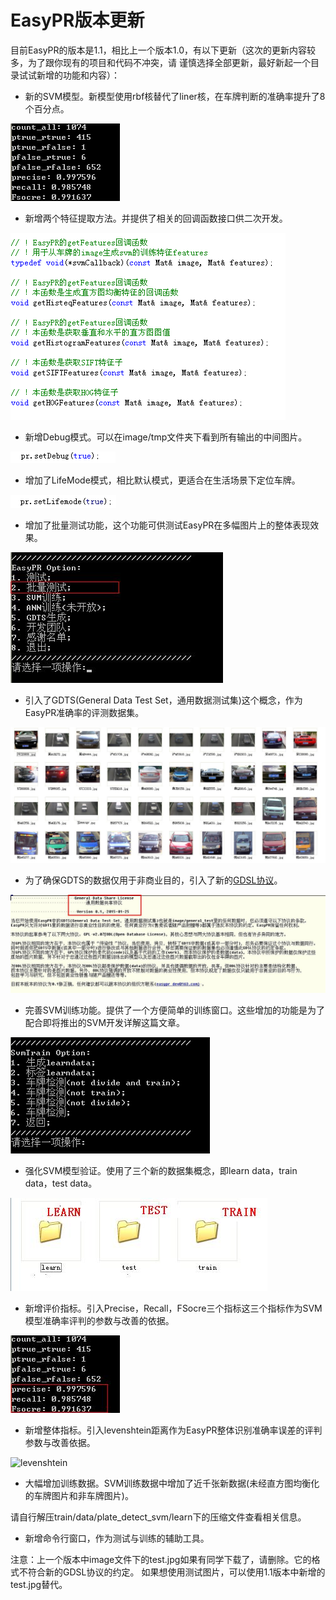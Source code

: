 EasyPR版本更新
======

目前EasyPR的版本是1.1，相比上一个版本1.0，有以下更新（这次的更新内容较多，为了跟你现有的项目和代码不冲突，请
谨慎选择全部更新，最好新起一个目录试试新增的功能和内容）：

* 新的SVM模型。新模型使用rbf核替代了liner核，在车牌判断的准确率提升了8个百分点。

![svm准确率改进](res/svm_upgragde.png)

* 新增两个特征提取方法。并提供了相关的回调函数接口供二次开发。

![fetures](res/fetures.png)

* 新增Debug模式。可以在image/tmp文件夹下看到所有输出的中间图片。

![Debug模式](res/debug.jpg)

* 增加了LifeMode模式，相比默认模式，更适合在生活场景下定位车牌。

![LifeMode模式](res/lifemode.jpg)

* 增加了批量测试功能，这个功能可供测试EasyPR在多幅图片上的整体表现效果。

![批量测试](doc/res/batch_operation.jpg)

* 引入了GDTS(General Data Test Set，通用数据测试集)这个概念，作为EasyPR准确率的评测数据集。

![GDTS](doc/res/general_test.jpg)

* 为了确保GDTS的数据仅用于非商业目的，引入了新的[GDSL协议](images/GDSL.txt)。

![GDSL](doc/res/gdsl.jpg)

* 完善SVM训练功能。提供了一个方便简单的训练窗口。这些增加的功能是为了配合即将推出的SVM开发详解这篇文章。

![SVM训练](doc/res/svm_train.jpg)

* 强化SVM模型验证。使用了三个新的数据集概念，即learn data，train data，test data。

![SVM训练集](doc/res/svm_data.jpg)

* 新增评价指标。引入Precise，Recall，FSocre三个指标这三个指标作为SVM模型准确率评判的参数与改善的依据。

![SVM指标](doc/res/svm_rate.jpg)

* 新增整体指标。引入levenshtein距离作为EasyPR整体识别准确率误差的评判参数与改善依据。

![levenshtein](doc/res/levenshtein.jpg)

* 大幅增加训练数据。SVM训练数据中增加了近千张新数据(未经直方图均衡化的车牌图片和非车牌图片)。

请自行解压train/data/plate_detect_svm/learn下的压缩文件查看相关信息。

* 新增命令行窗口，作为测试与训练的辅助工具。

注意：上一个版本中image文件下的test.jpg如果有同学下载了，请删除。它的格式不符合新的GDSL协议的约定。
如果想使用测试图片，可以使用1.1版本中新增的test.jpg替代。

